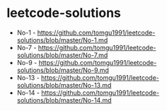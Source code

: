 # leetcode-solutions
* No-1 - https://github.com/tomgu1991/leetcode-solutions/blob/master/No-1.md
* No-7 - https://github.com/tomgu1991/leetcode-solutions/blob/master/No-7.md
* No-9 - https://github.com/tomgu1991/leetcode-solutions/blob/master/No-9.md
* No-13 - https://github.com/tomgu1991/leetcode-solutions/blob/master/No-13.md
* No-14 - https://github.com/tomgu1991/leetcode-solutions/blob/master/No-14.md
